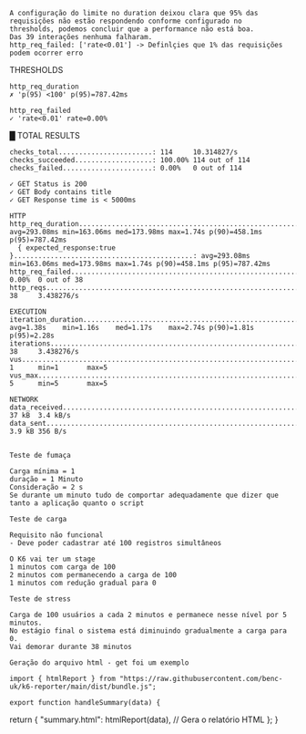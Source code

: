     A configuração do limite no duration deixou clara que 95% das requisições não estão respondendo conforme configurado no 
    thresholds, podemos concluir que a performance não está boa. 
    Das 39 interações nenhuma falharam. 
    http_req_failed: ['rate<0.01'] -> Definlçies que 1% das requisições podem ocorrer erro
    
   THRESHOLDS

    http_req_duration
    ✗ 'p(95) <100' p(95)=787.42ms

    http_req_failed
    ✓ 'rate<0.01' rate=0.00%


  █ TOTAL RESULTS

    checks_total.......................: 114     10.314827/s
    checks_succeeded...................: 100.00% 114 out of 114
    checks_failed......................: 0.00%   0 out of 114

    ✓ GET Status is 200
    ✓ GET Body contains title
    ✓ GET Response time is < 5000ms

    HTTP
    http_req_duration.......................................................: avg=293.08ms min=163.06ms med=173.98ms max=1.74s p(90)=458.1ms p(95)=787.42ms
      { expected_response:true }............................................: avg=293.08ms min=163.06ms med=173.98ms max=1.74s p(90)=458.1ms p(95)=787.42ms
    http_req_failed.........................................................: 0.00%  0 out of 38
    http_reqs...............................................................: 38     3.438276/s

    EXECUTION
    iteration_duration......................................................: avg=1.38s    min=1.16s    med=1.17s    max=2.74s p(90)=1.81s   p(95)=2.28s
    iterations..............................................................: 38     3.438276/s
    vus.....................................................................: 1      min=1       max=5
    vus_max.................................................................: 5      min=5       max=5

    NETWORK
    data_received...........................................................: 37 kB  3.4 kB/s
    data_sent...............................................................: 3.9 kB 356 B/s


    Teste de fumaça

    Carga mínima = 1
    duração = 1 Minuto
    Consideração = 2 s
    Se durante um minuto tudo de comportar adequadamente que dizer que tanto a aplicação quanto o script

    Teste de carga

    Requisito não funcional
    - Deve poder cadastrar até 100 registros simultâneos

    O K6 vai ter um stage 
    1 minutos com carga de 100 
    2 minutos com permanecendo a carga de 100 
    1 minutos com redução gradual para 0

    Teste de stress

    Carga de 100 usuários a cada 2 minutos e permanece nesse nível por 5 minutos. 
    No estágio final o sistema está diminuindo gradualmente a carga para 0.
    Vai demorar durante 38 minutos

    Geração do arquivo html - get foi um exemplo

    import { htmlReport } from "https://raw.githubusercontent.com/benc-uk/k6-reporter/main/dist/bundle.js"; 

    export function handleSummary(data) {
  return {
    "summary.html": htmlReport(data), // Gera o relatório HTML
  };
}
